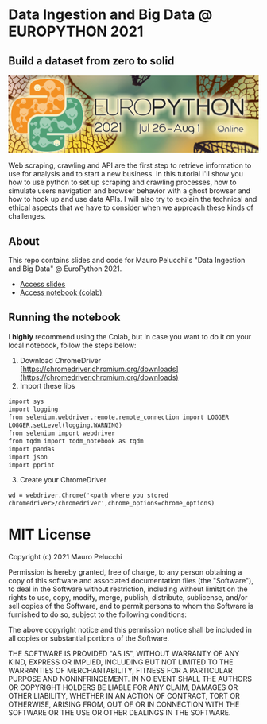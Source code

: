 # Data Ingestion and Big Data @ EUROPYTHON 2021
## Build a dataset from zero to solid

![](https://raw.githubusercontent.com/mauropelucchi/europython2021/main/img/logo.png)

Web scraping, crawling and API are the first step to retrieve information to use for analysis
and to start a new business.
In this tutorial I'll show you how to use python to set up scraping and crawling processes,
how to simulate users navigation and browser behavior with a ghost browser and how to hook up and use data APIs.
I will also try to explain the technical and ethical aspects that we have to consider when we approach these kinds of challenges.

## About

This repo contains slides and code for Mauro Pelucchi's "Data Ingestion and Big Data" @ EuroPython 2021.

- [Access slides](https://github.com/mauropelucchi/europython2021/blob/main/slide/EUROPYTHON2021_BigData_Data_Ingestion.pdf)
- [Access notebook (colab)](https://github.com/mauropelucchi/europython2021/blob/main/notebook/EUROPYTHON_2021_Web_Scraping_with_Selenium.ipynb)

## Running the notebook

I **highly** recommend using the Colab, but in case you want to do it on your local notebook, follow the steps below:

1. Download ChromeDriver [https://chromedriver.chromium.org/downloads](https://chromedriver.chromium.org/downloads)
2. Import these libs

```
import sys
import logging
from selenium.webdriver.remote.remote_connection import LOGGER
LOGGER.setLevel(logging.WARNING)
from selenium import webdriver
from tqdm import tqdm_notebook as tqdm
import pandas
import json
import pprint
```
3. Create your ChromeDriver
```
wd = webdriver.Chrome('<path where you stored chromedriver>/chromedriver',chrome_options=chrome_options)
```

# MIT License

Copyright (c) 2021 Mauro Pelucchi

Permission is hereby granted, free of charge, to any person obtaining a copy
of this software and associated documentation files (the "Software"), to deal
in the Software without restriction, including without limitation the rights
to use, copy, modify, merge, publish, distribute, sublicense, and/or sell
copies of the Software, and to permit persons to whom the Software is
furnished to do so, subject to the following conditions:

The above copyright notice and this permission notice shall be included in all
copies or substantial portions of the Software.

THE SOFTWARE IS PROVIDED "AS IS", WITHOUT WARRANTY OF ANY KIND, EXPRESS OR
IMPLIED, INCLUDING BUT NOT LIMITED TO THE WARRANTIES OF MERCHANTABILITY,
FITNESS FOR A PARTICULAR PURPOSE AND NONINFRINGEMENT. IN NO EVENT SHALL THE
AUTHORS OR COPYRIGHT HOLDERS BE LIABLE FOR ANY CLAIM, DAMAGES OR OTHER
LIABILITY, WHETHER IN AN ACTION OF CONTRACT, TORT OR OTHERWISE, ARISING FROM,
OUT OF OR IN CONNECTION WITH THE SOFTWARE OR THE USE OR OTHER DEALINGS IN THE
SOFTWARE.